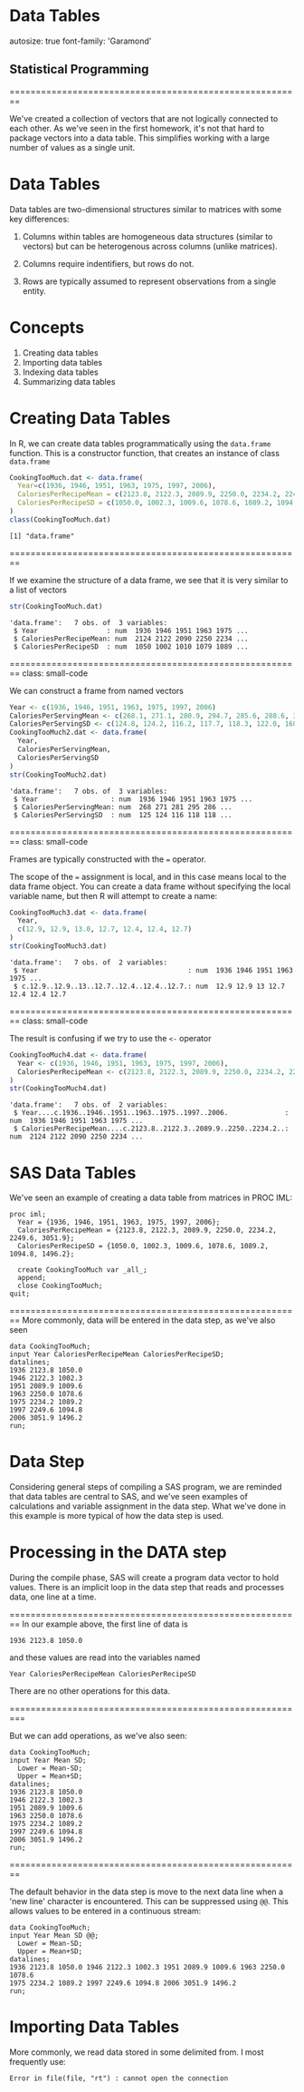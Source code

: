 
<style>
.tiny-code pre code {
  font-size: 1.2em;
}
.small-code pre code {
  font-size: 1.2em;
}
.medium-code pre code {
  font-size: 1.4em;
}
</style>

Data Tables
========================================================
autosize: true
font-family: 'Garamond'

## Statistical Programming

========================================================

We've created a collection of vectors that are not logically connected to each other. As we've seen in the first homework, it's not that hard to package vectors into a data table. This simplifies working with a large number of values as a single unit.
 
Data Tables 
======================================================== 
Data tables are two-dimensional structures similar to matrices with some key differences:

1. Columns within tables are homogeneous data structures (similar to vectors) but can be heterogenous across columns (unlike matrices).

2. Columns require indentifiers, but rows do not.

3. Rows are typically assumed to represent observations from a single entity. 


Concepts
======================================================== 
1. Creating data tables
2. Importing data tables
3. Indexing data tables
4. Summarizing data tables



Creating Data Tables
========================================================

In R, we can create data tables programmatically using the `data.frame` function. This is a constructor function, that creates an instance of class `data.frame`


```r
CookingTooMuch.dat <- data.frame(
  Year=c(1936, 1946, 1951, 1963, 1975, 1997, 2006),
  CaloriesPerRecipeMean = c(2123.8, 2122.3, 2089.9, 2250.0, 2234.2, 2249.6, 3051.9),
  CaloriesPerRecipeSD = c(1050.0, 1002.3, 1009.6, 1078.6, 1089.2, 1094.8, 1496.2)
)
class(CookingTooMuch.dat)
```

```
[1] "data.frame"
```

========================================================

If we examine the structure of a data frame, we see that it is very similar to a list of vectors

```r
str(CookingTooMuch.dat)
```

```
'data.frame':	7 obs. of  3 variables:
 $ Year                 : num  1936 1946 1951 1963 1975 ...
 $ CaloriesPerRecipeMean: num  2124 2122 2090 2250 2234 ...
 $ CaloriesPerRecipeSD  : num  1050 1002 1010 1079 1089 ...
```

========================================================
class: small-code

We can construct a frame from named vectors

```r
Year <- c(1936, 1946, 1951, 1963, 1975, 1997, 2006)
CaloriesPerServingMean <- c(268.1, 271.1, 280.9, 294.7, 285.6, 288.6, 384.4)
CaloriesPerServingSD <- c(124.8, 124.2, 116.2, 117.7, 118.3, 122.0, 168.3)
CookingTooMuch2.dat <- data.frame(
  Year,
  CaloriesPerServingMean,
  CaloriesPerServingSD
)
str(CookingTooMuch2.dat)
```

```
'data.frame':	7 obs. of  3 variables:
 $ Year                  : num  1936 1946 1951 1963 1975 ...
 $ CaloriesPerServingMean: num  268 271 281 295 286 ...
 $ CaloriesPerServingSD  : num  125 124 116 118 118 ...
```

========================================================
class: small-code

Frames are typically constructed with the `=` operator. 

The scope of the `=` assignment is local, and in this case means local to the data frame object. You can create a data frame without specifying the local variable name, but then R will attempt to create a name:

```r
CookingTooMuch3.dat <- data.frame(
  Year,
  c(12.9, 12.9, 13.0, 12.7, 12.4, 12.4, 12.7)
)
str(CookingTooMuch3.dat)
```

```
'data.frame':	7 obs. of  2 variables:
 $ Year                                     : num  1936 1946 1951 1963 1975 ...
 $ c.12.9..12.9..13..12.7..12.4..12.4..12.7.: num  12.9 12.9 13 12.7 12.4 12.4 12.7
```

========================================================
class: small-code

The result is confusing if we try to use the `<-` operator


```r
CookingTooMuch4.dat <- data.frame(
  Year <- c(1936, 1946, 1951, 1963, 1975, 1997, 2006),
  CaloriesPerRecipeMean <- c(2123.8, 2122.3, 2089.9, 2250.0, 2234.2, 2249.6, 3051.9)
)
str(CookingTooMuch4.dat)
```

```
'data.frame':	7 obs. of  2 variables:
 $ Year....c.1936..1946..1951..1963..1975..1997..2006.              : num  1936 1946 1951 1963 1975 ...
 $ CaloriesPerRecipeMean....c.2123.8..2122.3..2089.9..2250..2234.2..: num  2124 2122 2090 2250 2234 ...
```

SAS Data Tables
========================================================

We've seen an example of creating a data table from matrices in PROC IML:
```
proc iml;
  Year = {1936, 1946, 1951, 1963, 1975, 1997, 2006};
  CaloriesPerRecipeMean = {2123.8, 2122.3, 2089.9, 2250.0, 2234.2, 2249.6, 3051.9};
  CaloriesPerRecipeSD = {1050.0, 1002.3, 1009.6, 1078.6, 1089.2, 1094.8, 1496.2};

  create CookingTooMuch var _all_;  
  append;
  close CookingTooMuch;
quit;
```

========================================================
More commonly, data will be entered in the data step, as we've also seen

```
data CookingTooMuch;
input Year CaloriesPerRecipeMean CaloriesPerRecipeSD;
datalines;
1936 2123.8 1050.0
1946 2122.3 1002.3
1951 2089.9 1009.6
1963 2250.0 1078.6
1975 2234.2 1089.2
1997 2249.6 1094.8
2006 3051.9 1496.2
run;
```

Data Step
========================================================
Considering general steps of compiling a SAS program, we are reminded that data tables are central to SAS, and we've seen examples of calculations and variable assignment in the data step. What we've done in this example is more typical of how the data step is used.

Processing in the DATA step
========================================================
During the compile phase, SAS will create a program data vector to hold values. There is an implicit loop in the data step that reads and processes data, one line at a time. 

========================================================
In our example above, the first line of data is
```
1936 2123.8 1050.0
```
and these values are read into the variables named
```
Year CaloriesPerRecipeMean CaloriesPerRecipeSD
```

There are no other operations for this data. 


=========================================================

But we can add operations, as we've also seen:

```
data CookingTooMuch;
input Year Mean SD;
  Lower = Mean-SD;
  Upper = Mean+SD;
datalines;
1936 2123.8 1050.0
1946 2122.3 1002.3
1951 2089.9 1009.6
1963 2250.0 1078.6
1975 2234.2 1089.2
1997 2249.6 1094.8
2006 3051.9 1496.2
run;
```



========================================================

The default behavior in the data step is move to the next data line when a 'new line' character is encountered. This can be suppressed using `@@`. This allows values to be entered in a continuous stream:

```
data CookingTooMuch;
input Year Mean SD @@;
  Lower = Mean-SD;
  Upper = Mean+SD;
datalines;
1936 2123.8 1050.0 1946 2122.3 1002.3 1951 2089.9 1009.6 1963 2250.0 1078.6
1975 2234.2 1089.2 1997 2249.6 1094.8 2006 3051.9 1496.2
run;
```

Importing Data Tables
========================================================

More commonly, we read data stored in some delimited from. I most frequently use:























































```
Error in file(file, "rt") : cannot open the connection
```
